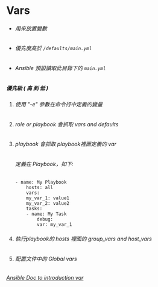 # Vars
* ###### 用來放置變數
* ###### 優先度高於 ` /defaults/main.yml `
* ###### Ansible 預設讀取此目錄下的 ` main.yml `

##### 優先級 ( 高 到 低 )
1. ###### 使用 "-e" 參數在命令行中定義的變量
2. ###### role or playbook 會抓取 vars and defaults
3. ###### playbook 會抓取 playbook裡面定義的 var 
    ###### 定義在 Playbook，如下:
    ```
    - name: My Playbook
        hosts: all
        vars:
        my_var_1: value1
        my_var_2: value2
        tasks:
        - name: My Task
            debug:
            var: my_var_1
    ```
4. ###### 執行playbook的 hosts 裡面的 group_vars and host_vars
5. ###### 配置文件中的 Global vars

###### [Ansible Doc to introduction var](https://docs.ansible.com/ansible/latest/playbook_guide/playbooks_variables.html#variable-precedence-where-should-i-put-a-variable)
